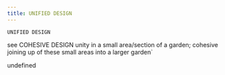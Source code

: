 ```yaml
---
title: UNIFIED DESIGN
---
```

`UNIFIED DESIGN`

see COHESIVE DESIGN unity in a small area/section of a garden; cohesive joining up of these small areas into a larger garden`

undefined